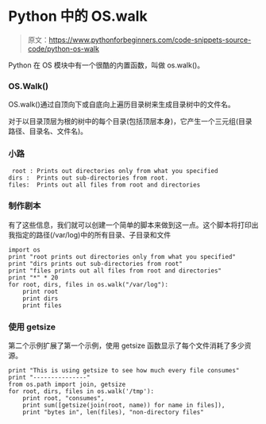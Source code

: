 # Python 中的 OS.walk

> 原文：<https://www.pythonforbeginners.com/code-snippets-source-code/python-os-walk>

Python 在 OS 模块中有一个很酷的内置函数，叫做 os.walk()。

### OS.Walk()

OS.walk()通过自顶向下或自底向上遍历目录树来生成目录树中的文件名。

对于以目录顶层为根的树中的每个目录(包括顶层本身)，它产生一个三元组(目录路径、目录名、文件名)。

### 小路

```
 root :	Prints out directories only from what you specified
dirs :	Prints out sub-directories from root. 
files:  Prints out all files from root and directories 
```

### 制作剧本

有了这些信息，我们就可以创建一个简单的脚本来做到这一点。这个脚本将打印出我指定的路径(/var/log)中的所有目录、子目录和文件

```
import os
print "root prints out directories only from what you specified"
print "dirs prints out sub-directories from root"
print "files prints out all files from root and directories"
print "*" * 20
for root, dirs, files in os.walk("/var/log"):
    print root
    print dirs
    print files 
```

### 使用 getsize

第二个示例扩展了第一个示例，使用 getsize 函数显示了每个文件消耗了多少资源。

```
print "This is using getsize to see how much every file consumes"
print "---------------"
from os.path import join, getsize
for root, dirs, files in os.walk('/tmp'):
    print root, "consumes",
    print sum([getsize(join(root, name)) for name in files]),
    print "bytes in", len(files), "non-directory files" 
```